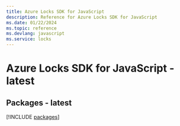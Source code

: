 ```yaml
---
title: Azure Locks SDK for JavaScript
description: Reference for Azure Locks SDK for JavaScript
ms.date: 01/22/2024
ms.topic: reference
ms.devlang: javascript
ms.service: locks
---
```

# Azure Locks SDK for JavaScript - latest
## Packages - latest
[!INCLUDE [packages](locks-index.md)]